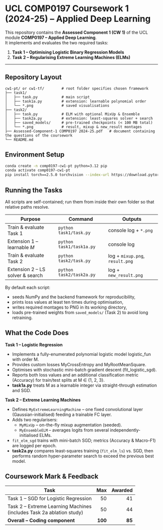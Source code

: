 # UCL COMP0197 Coursework 1 (2024-25) – Applied Deep Learning  

This repository contains the **Assessed Component 1 (CW 1)** of the UCL module **COMP0197 – Applied Deep Learning**.  
It implements and evaluates the two required tasks:

1. **Task 1 – Optimising Logistic Binary Regression Models**  
2. **Task 2 – Regularising Extreme Learning Machines (ELMs)**  

---

## Repository Layout

```text
cw1-pt/ or cw1-tf/        # root folder specifies chosen framework
├── task1/
│   ├── task.py           # main script
│   ├── task1a.py         # extension: learnable polynomial order
│   └── *.png             # saved visualisations
├── task2/
│   ├── task.py           # ELM with optional MixUp & Ensemble
│   ├── task2a.py         # extension: least-squares solver + search
│   ├── saved_models/     # pre-trained checkpoints (< 100 MB total)
│   └── *.png             # result, mixup & new_result montages
├── Assessed-Component-1 COMP0197 2024-25.pdf   # document containing the questions of the coursework
└── README.md
```

## Environment Setup

```bash
conda create -n comp0197-cw1-pt python=3.12 pip
conda activate comp0197-cw1-pt
pip install torch==2.5.0 torchvision --index-url https://download.pytorch.org/whl/cpu
```
## Running the Tasks

All scripts are self-contained; run them from inside their own folder so that relative paths resolve.

| Purpose                          | Command                  | Outputs                         |
| -------------------------------- | ------------------------ | ------------------------------- |
| Train & evaluate Task 1          | `python task1/task.py`   | console log + `*.png`           |
| Extension 1 – learnable *M*      | `python task1/task1a.py` | console log                     |
| Train & evaluate Task 2          | `python task2/task.py`   | log + `mixup.png`, `result.png` |
| Extension 2 – LS solver & search | `python task2/task2a.py` | log + `new_result.png`          |

By default each script:
- seeds NumPy and the backend framework for reproducibility,
- prints loss values at least ten times during optimisation,
- writes required montages to PNG in its working directory,
- loads pre-trained weights from `saved_models/` (Task 2) to avoid long retraining.

## What the Code Does

**Task 1 – Logistic Regression**
- Implements a fully-enumerated polynomial logistic model logistic_fun with order M.
- Provides custom losses MyCrossEntropy and MyRootMeanSquare.
- Optimises with stochastic mini-batch gradient descent (fit_logistic_sgd).
- Reports both loss values and an additional classification metric (Accuracy) for train/test splits at M ∈ {1, 2, 3}.
- **task1a.py** treats M as a learnable integer via straight-through estimation and SGD.

**Task 2 – Extreme Learning Machines**
- Defines `MyExtremeLearningMachine` – one fixed convolutional layer (Gaussian-initialised) feeding a trainable FC layer.
- Adds two regularisers:
  -   `MyMixUp` – on-the-fly mixup augmentation (seeded).
  -   `MyEnsembleELM` – averages logits from several independently-initialised ELMs.
- `fit_elm_sgd` trains with mini-batch SGD; metrics (Accuracy & Macro-F1) are logged per epoch.
- **task2a.py** compares least-squares training (`fit_elm_ls`) vs. SGD, then performs random hyper-parameter search to exceed the previous best model.

## Coursework Mark & Feedback

| Task                                                                     |     Max | Awarded |
| ------------------------------------------------------------------------ | ------: | ------: |
| Task 1 – SGD for Logistic Regression                                     |      50 |      41 |
| Task 2 – Extreme Learning Machines <br>(includes Task 2a ablation study) |      50 |      44 |
| **Overall – Coding component**                                           | **100** |  **85** |


